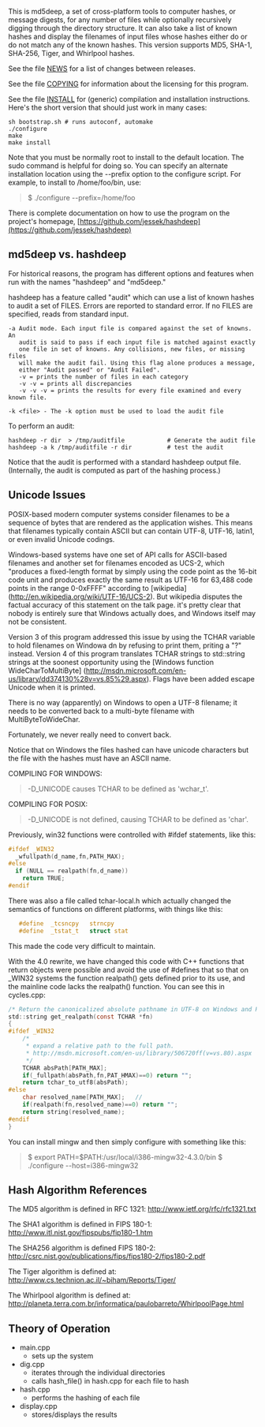This is md5deep, a set of cross-platform tools to computer hashes, or
message digests, for any number of files while optionally recursively
digging through the directory structure.  It can also take a list of known
hashes and display the filenames of input files whose hashes either do or
do not match any of the known hashes. This version supports MD5, SHA-1,
SHA-256, Tiger, and Whirlpool hashes.

See the file [NEWS](NEWS) for a list of changes between releases.

See the file [COPYING](COPYING) for information about the licensing for this program.

See the file [INSTALL](INSTALL) for (generic) compilation and installation
instructions. Here's the short version that should just work in many cases:

```shell
sh bootstrap.sh # runs autoconf, automake
./configure
make
make install
```

Note that you must be normally root to install to the default location.
The sudo command is helpful for doing so. You can specify an alternate
installation location using the --prefix option to the configure script.
For example, to install to /home/foo/bin, use:

>$ ./configure --prefix=/home/foo

There is complete documentation on how to use the program on the
project's homepage, [https://github.com/jessek/hashdeep](https://github.com/jessek/hashdeep)

## md5deep vs. hashdeep

For historical reasons, the program has different options and features
when run with the names "hashdeep" and "md5deep."

hashdeep has a feature called "audit" which can use a list of known hashes to audit a set of FILES.
Errors are reported to standard error. If no FILES are specified, reads from standard input.

    -a Audit mode. Each input file is compared against the set of knowns. An
       audit is said to pass if each input file is matched against exactly
       one file in set of knowns. Any collisions, new files, or missing files
       will make the audit fail. Using this flag alone produces a message,
       either "Audit passed" or "Audit Failed".
       -v = prints the number of files in each category
       -v -v = prints all discrepancies
       -v -v -v = prints the results for every file examined and every known file.
    
    -k <file> - The -k option must be used to load the audit file

To perform an audit:

    hashdeep -r dir  > /tmp/auditfile            # Generate the audit file
    hashdeep -a k /tmp/auditfile -r dir          # test the audit

Notice that the audit is performed with a standard hashdeep output
file. (Internally, the audit is computed as part of the hashing process.)

## Unicode Issues
POSIX-based modern computer systems consider filenames to be a
sequence of bytes that are rendered as the application wishes. This
means that filenames typically contain ASCII but can contain UTF-8,
UTF-16, latin1, or even invalid Unicode codings.

Windows-based systems have one set of API calls for ASCII-based
filenames and another set for filenames encoded as UCS-2, which
"produces a fixed-length format by simply using the code point as the
16-bit code unit and produces exactly the same result as UTF-16 for
63,488 code points in the range 0-0xFFFF" according to [wikipedia]
(http://en.wikipedia.org/wiki/UTF-16/UCS-2). But wikipedia disputes the
factual accuracy of this statement on the talk page. it's pretty clear
that nobody is entirely sure that Windows actually does, and Windows
itself may not be consistent.

Version 3 of this program addressed this issue by using the TCHAR
variable to hold filenames on Windowa dn by refusing to print them,
priting a "?" instead. Version 4 of this program translates TCHAR
strings to std::string strings at the soonest opportunity using the
[Windows function WideCharToMultiByte]
(http://msdn.microsoft.com/en-us/library/dd374130%28v=vs.85%29.aspx). Flags
have been added escape Unicode when it is printed.

There is no way (apparently) on Windows to open a UTF-8 filename; it needs to be
converted back to a multi-byte filename with MultiByteToWideChar.

Fortunately, we never really need to convert back.

Notice that on Windows the files hashed can have unicode characters
but the file with the hashes must have an ASCII name.

COMPILING FOR WINDOWS:
> -D_UNICODE causes TCHAR to be defined as 'wchar_t'.

COMPILING FOR POSIX:
> -D_UNICODE is not defined, causing TCHAR to be defined as 'char'.

Previously, win32 functions were controlled with #ifdef statements, like this:

```C
#ifdef _WIN32
  _wfullpath(d_name,fn,PATH_MAX);
#else
  if (NULL == realpath(fn,d_name))
    return TRUE;
#endif
```

There was also a file called tchar-local.h which actually changed the semantics
of functions on different platforms, with things like this:

```C
   #define  _tcsncpy   strncpy
   #define  _tstat_t   struct stat
```

This made the code very difficult to maintain.

With the 4.0 rewrite, we have changed this code with C++ functions that return
objects were possible and avoid the use of #defines that so that on _WIN32 systems
the function realpath() gets defined prior to its use, and the mainline code
lacks the realpath() function. You can see this in cycles.cpp:

```C
/* Return the canonicalized absolute pathname in UTF-8 on Windows and POSIX systems */
std::string get_realpath(const TCHAR *fn)
{
#ifdef _WIN32
    /*
     * expand a relative path to the full path.
     * http://msdn.microsoft.com/en-us/library/506720ff(v=vs.80).aspx
     */
    TCHAR absPath[PATH_MAX];
    if(_fullpath(absPath,fn,PAT_HMAX)==0) return "";
    return tchar_to_utf8(absPath);
#else
    char resolved_name[PATH_MAX];	//
    if(realpath(fn,resolved_name)==0) return "";
    return string(resolved_name);
#endif
}
```

You can install mingw and then simply configure with something like this:
>$ export PATH=$PATH:/usr/local/i386-mingw32-4.3.0/bin
>$ ./configure --host=i386-mingw32


## Hash Algorithm References

The MD5 algorithm is defined in RFC 1321:
http://www.ietf.org/rfc/rfc1321.txt

The SHA1 algorithm is defined in FIPS 180-1:
http://www.itl.nist.gov/fipspubs/fip180-1.htm

The SHA256 algorithm is defined FIPS 180-2:
http://csrc.nist.gov/publications/fips/fips180-2/fips180-2.pdf

The Tiger algorithm is defined at:
http://www.cs.technion.ac.il/~biham/Reports/Tiger/

The Whirlpool algorithm is defined at:
http://planeta.terra.com.br/informatica/paulobarreto/WhirlpoolPage.html

## Theory of Operation

* main.cpp
  * sets up the system
* dig.cpp
  * iterates through the individual directories
  * calls hash_file() in hash.cpp for each file to hash
* hash.cpp
  * performs the hashing of each file
* display.cpp
  * stores/displays the results
